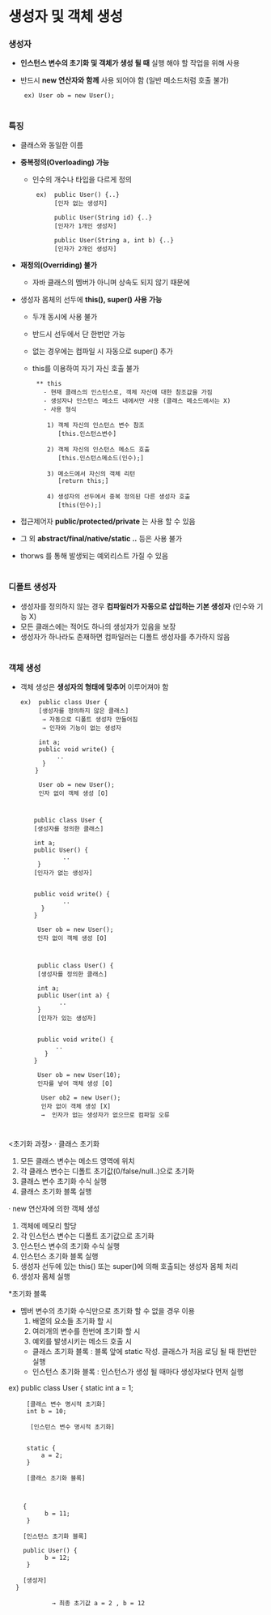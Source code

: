 # 생성자 및 객체 생성

### 생성자
- **인스턴스 변수의 초기화 및 객체가 생성 될 때** 실행 해야 할 작업을 위해 사용 
- 반드시 **new 연산자와 함께** 사용 되어야 함 (일반 메소드처럼 호출 불가) 

       ex) User ob = new User(); 
#       
### 특징
  - 클래스와 동일한 이름

  - **중복정의(Overloading) 가능** 
    - 인수의 개수나 타입을 다르게 정의 
    
           ex)  public User() {..}                  
                [인자 없는 생성자]
                
                public User(String id) {..}           
                [인자가 1개인 생성자]
                
                public User(String a, int b) {..}   
                [인자가 2개인 생성자] 
                
  - **재정의(Overriding) 불가**
     - 자바 클래스의 멤버가 아니며 상속도 되지 않기 때문에   

  - 생성자 몸체의 선두에 **this(), super() 사용 가능**
     - 두개 동시에 사용 불가 
     - 반드시 선두에서 단 한번만 가능 
     - 없는 경우에는 컴파일 시 자동으로 super() 추가
     - this를 이용하여 자기 자신 호출 불가  

            ** this 
              - 현재 클래스의 인스턴스로, 객체 자신에 대한 참조값을 가짐 
              - 생성자나 인스턴스 메소드 내에서만 사용 (클래스 메소드에서는 X) 
              - 사용 형식
              
               1) 객체 자신의 인스턴스 변수 참조
                  [this.인스턴스변수]
                  
               2) 객체 자신의 인스턴스 메소드 호출
                  [this.인스턴스메소드(인수);] 
                 
               3) 메소드에서 자신의 객체 리턴
                  [return this;] 
                  
               4) 생성자의 선두에서 중복 정의된 다른 생성자 호출
                  [this(인수);] 
                 
  - 접근제어자 **public/protected/private** 는 사용 할 수 있음 
  - 그 외 **abstract/final/native/static ..** 등은 사용 불가 
  - thorws 를 통해 발생되는 예외리스트 가질 수 있음  

#
### 디폴트 생성자
  - 생성자를 정의하지 않는 경우 **컴파일러가 자동으로 삽입하는 기본 생성자** (인수와 기능 X) 
  - 모든 클래스에는 적어도 하나의 생성자가 있음을 보장
  - 생성자가 하나라도 존재하면 컴파일러는 디폴트 생성자를 추가하지 않음 

#
### 객체 생성
- 객체 생성은 **생성자의 형태에 맞추어** 이루어져야 함 
   
      ex)  public class User {               
           [생성자를 정의하지 않은 클래스]           
            → 자동으로 디폴트 생성자 만들어짐
            → 인자와 기능이 없는 생성자

           int a;                                         
           public void write() {                      
                ..
            }
          }
  
           User ob = new User();  
           인자 없이 객체 생성 [O]                

#
           public class User {   
           [생성자를 정의한 클래스] 
           
           int a;
           public User() {                           
                   ..
            }
           [인자가 없는 생성자] 


           public void write() {
                   ..
             } 
           } 

            User ob = new User();              
            인자 없이 객체 생성 [O]
#

            public class User() {                      
            [생성자를 정의한 클래스]
            
            int a;
            public User(int a) {                   
                  ..
            }
            [인자가 있는 생성자] 


            public void write() {
                 ..
              }
           }
  
            User ob = new User(10); 
            인자를 넣어 객체 생성 [O]   
            
             User ob2 = new User(); 
             인자 없이 객체 생성 [X] 
             →  인자가 없는 생성자가 없으므로 컴파일 오류 

#
  <초기화 과정>
· 클래스 초기화 
  1) 모든 클래스 변수는 메소드 영역에 위치
  2) 각 클래스 변수는 디폴트 초기값(0/false/null..)으로 초기화 
  3) 클래스 변수 초기화 수식 실행
  4) 클래스 초기화 블록 실행 
  
· new 연산자에 의한 객체 생성 
  1) 객체에 메모리 할당
  2) 각 인스턴스 변수는 디폴트 초기값으로 초기화 
  3) 인스턴스 변수의 초기화 수식 실행
  4) 인스턴스 초기화 블록 실행 
  5) 생성자 선두에 있는 this() 또는 super()에 의해 호출되는 생성자 몸체 처리 
  6) 생성자 몸체 실행 
  
  *초기화 블록 
   - 멤버 변수의 초기화 수식만으로 초기화 할 수 없을 경우 이용 
     1) 배열의 요소들 초기화 할 시 
     2) 여러개의 변수를 한번에 초기화 할 시
     3) 예외를 발생시키는 메소드 호출 시 
       - 클래스 초기화 블록 : 블록 앞에 static 작성. 클래스가 처음 로딩 될 때 한번만 실행
       - 인스턴스 초기화 블록 : 인스턴스가 생성 될 때마다 생성자보다 먼저 실행 
   
   ex) public class User { 
         static int a = 1;     

         [클래스 변수 명시적 초기화]
         int b = 10;           

          [인스턴스 변수 명시적 초기화]


         static {                 
             a = 2; 
         }

         [클래스 초기화 블록] 

 

        {                         
              b = 11; 
         } 

        [인스턴스 초기화 블록] 

        public User() {         
              b = 12; 
         }

        [생성자] 
      }
  
                → 최종 초기값 a = 2 , b = 12 
